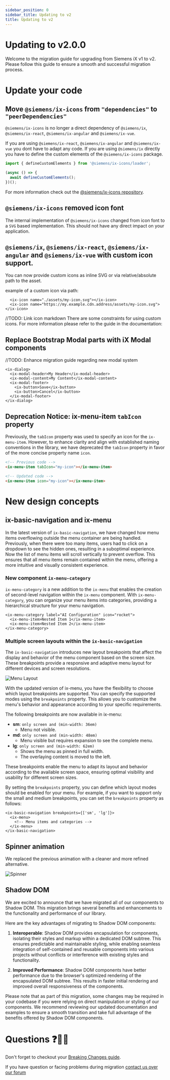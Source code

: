 ```yaml
---
sidebar_position: 0
sidebar_title: Updating to v2
title: Updating to v2
---
```


# Updating to v2.0.0

Welcome to the migration guide for upgrading from Siemens iX v1 to v2.
Please follow this guide to ensure a smooth and successful migration process.

# Update your code

## Move `@siemens/ix-icons` from `"dependencies"` to `"peerDependencies"`

`@siemens/ix-icons` is no longer a direct dependency of `@siemens/ix`, `@siemens/ix-react`, `@siemens/ix-angular` and `@siemens/ix-vue`.

If you are using `@siemens/ix-react`, `@siemens/ix-angular` and `@siemens/ix-vue` you dont have to adapt any code.
If you are using `@siemens/ix` directly you have to define the custom elements of the `@siemens/ix-icons` package.

```typescript
import { defineCustomElements } from '@siemens/ix-icons/loader';

(async () => {
  await defineCustomElements();
})();
```

For more information check out the [@siemens/ix-icons repository](https://github.com/siemens/ix-icons).

## `@siemens/ix-icons` removed icon font

The internal implementation of `@siemens/ix-icons` changed from icon font to a `SVG` based implementation.
This should not have any direct impact on your application.

## `@siemens/ix`, `@siemens/ix-react`, `@siemens/ix-angular` and `@siemens/ix-vue` with custom icon support.

You can now provide custom icons as inline SVG or via relative/absolute path to the asset.

example of a custom icon via path:
```tsx
  <ix-icon name="./assets/my-icon.svg"></ix-icon>
  <ix-icon name="https://my.example.cdn.address/assets/my-icon.svg"></ix-icon>
```

//TODO: Link icon markdown 
There are some constraints for using custom icons. For more information please refer to the guide in the documentation:
<!-- [here](./../../guidelines/icons.md) -->

## Replace Bootstrap Modal parts with iX Modal components

//TODO: Enhance migration guide regarding new modal system

```tsx
<ix-dialog>
  <ix-modal-header>My Header</ix-modal-header>
  <ix-modal-content>My Content</ix-modal-content>
  <ix-modal-footer>
    <ix-button>Save</ix-button>
    <ix-button>Cancel</ix-button>
  </ix-modal-footer>
</ix-dialog>
```

## Deprecation Notice: ix-menu-item `tabIcon` property

Previously, the `tabIcon` property was used to specify an icon for the `ix-menu-item`. However, to enhance clarity and align with established naming conventions in the library, we have deprecated the `tabIcon` property in favor of the more concise property name `icon`.

```html
<!-- Previous code -->
<ix-menu-item tabIcon="my-icon"></ix-menu-item>

<!-- Updated code -->
<ix-menu-item icon="my-icon"></ix-menu-item>
```

# New design concepts

## ix-basic-navigation and ix-menu

In the latest version of `ix-basic-navigation`, we have changed how menu items overflowing outside the menu container are being handled. Previously, when there were too many items, users had to click on a dropdown to see the hidden ones, resulting in a suboptimal experience.
Now the list of menu items will scroll vertically to prevent overflow.
This ensures that all menu items remain contained within the menu, offering a more intuitive and visually consistent experience.

### New component `ix-menu-category`

`ix-menu-category` is a new addition to the `ix-menu` that enables the creation of second-level navigation within the `ix-menu` component. With `ix-menu-category`, you can organize your menu items into categories, providing a hierarchical structure for your menu navigation.

```tsx
<ix-menu-category label="AI Configuration" icon="rocket">
  <ix-menu-item>Nested Item 1</ix-menu-item>
  <ix-menu-item>Nested Item 2</ix-menu-item>
</ix-menu-category>
```

### Multiple screen layouts within the `ix-basic-navigation`

The `ix-basic-navigation` introduces new layout breakpoints that affect the display and behavior of the menu component based on the screen size. These breakpoints provide a responsive and adaptive menu layout for different devices and screen resolutions.

![Menu Layout](capture_layout_feature.gif)

With the updated version of ix-menu, you have the flexibility to choose which layout breakpoints are supported. You can specify the supported modes using the `breakpoints` property. This allows you to customize the menu's behavior and appearance according to your specific requirements.

The following breakpoints are now available in ix-menu:

- **sm**: `only screen and (min-width: 36em)`
  - Menu not visible.
- **md**: `only screen and (min-width: 48em)`
  - Menu visible but requires expansion to see the complete menu.
- **lg**: `only screen and (min-width: 62em)`
  - Shows the menu as pinned in full width.
  - The overlaying content is moved to the left.

These breakpoints enable the menu to adapt its layout and behavior according to the available screen space, ensuring optimal visibility and usability for different screen sizes.

By setting the `breakpoints` property, you can define which layout modes should be enabled for your menu. For example, if you want to support only the small and medium breakpoints, you can set the `breakpoints` property as follows:

```tsx
<ix-basic-navigation breakpoints={['sm', 'lg']}>
  <ix-menu>
    <!-- Menu items and categories -->
  </ix-menu>
</ix-basic-navigation>
```

## Spinner animation

We replaced the previous animation with a cleaner and more refined alternative.

![Spinner](spinner.gif)

## Shadow DOM

We are excited to announce that we have migrated all of our components to Shadow DOM. This migration brings several benefits and enhancements to the functionality and performance of our library.

Here are the key advantages of migrating to Shadow DOM components:

1. **Interoperable**: Shadow DOM provides encapsulation for components, isolating their styles and markup within a dedicated DOM subtree. This ensures predictable and maintainable styling, while enabling seamless integration of self-contained and reusable components into various projects without conflicts or interference with existing styles and functionality.

2. **Improved Performance**: Shadow DOM components have better performance due to the browser's optimized rendering of the encapsulated DOM subtree. This results in faster initial rendering and improved overall responsiveness of the components.

Please note that as part of this migration, some changes may be required in your codebase if you were relying on direct manipulation or styling of our components. We recommend reviewing our updated documentation and examples to ensure a smooth transition and take full advantage of the benefits offered by Shadow DOM components.

# Questions ❓🙋‍♀️

Don't forget to checkout your [Breaking Changes guide](https://github.com/siemens/ix/blob/main/BREAKING_CHANGES.md).

If you have question or facing problems during migration [contact us over our forum](https://community.siemens.com/c/ix/)
